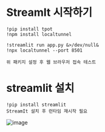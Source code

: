 # StreamIt 시작하기
```
!pip install tpot
!npm install localtunnel

!streamlit run app.py &>/dev/null&
!npx localtunnel --port 8501

위 패키지 설정 후 웹 브라우저 접속 테스트

```

# streamlit 설치
```
!pip install streamlit
StreamIt 설치 후 런타임 재시작 필요
```
![image](https://user-images.githubusercontent.com/102650331/169513227-12b8ae43-1ef6-4c14-a2ac-8f755c290cb5.png)

